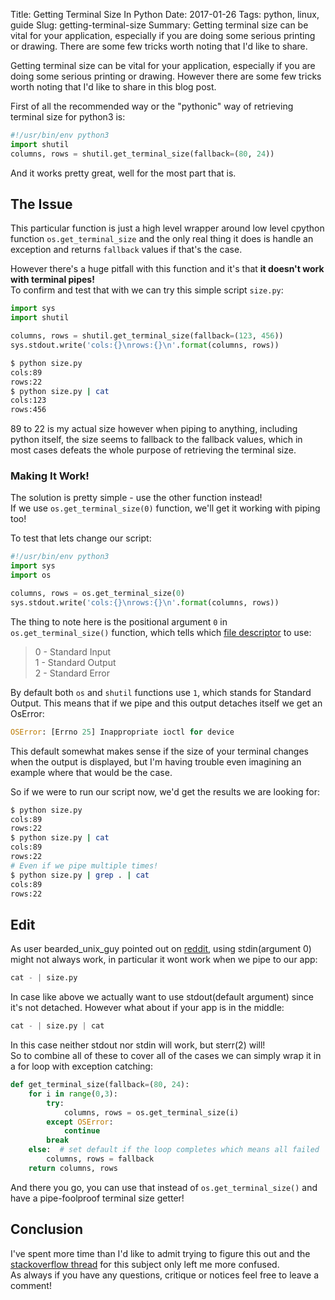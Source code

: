 Title: Getting Terminal Size In Python
Date: 2017-01-26
Tags: python, linux, guide
Slug: getting-terminal-size
Summary: Getting terminal size can be vital for your application, especially if you are doing some serious printing or drawing. There are some few tricks worth noting that I'd like to share.


Getting terminal size can be vital for your application, especially if you are doing some serious printing or drawing. However there are some few tricks worth noting that I'd like to share in this blog post.

First of all the recommended way or the "pythonic" way of retrieving terminal size for python3 is:

```python
#!/usr/bin/env python3
import shutil
columns, rows = shutil.get_terminal_size(fallback=(80, 24))
```

And it works pretty great, well for the most part that is.  

## The Issue

This particular function is just a high level wrapper around low level cpython function `os.get_terminal_size` and the only real thing it does is handle an exception and returns `fallback` values if that's the case.

However there's a huge pitfall with this function and it's that __it doesn't work with terminal pipes!__    
To confirm and test that with we can try this simple script `size.py`:

```python
import sys
import shutil

columns, rows = shutil.get_terminal_size(fallback=(123, 456))
sys.stdout.write('cols:{}\nrows:{}\n'.format(columns, rows))
```

```bash
$ python size.py
cols:89
rows:22
$ python size.py | cat
cols:123
rows:456
```

89 to 22 is my actual size however when piping to anything, including python itself, the size seems to fallback to the fallback values, which in most cases defeats the whole purpose of retrieving the terminal size.

### Making It Work!

The solution is pretty simple - use the other function instead!  
If we use `os.get_terminal_size(0)` function, we'll get it working with piping too!

To test that lets change our script:  

```python
#!/usr/bin/env python3
import sys
import os

columns, rows = os.get_terminal_size(0)
sys.stdout.write('cols:{}\nrows:{}\n'.format(columns, rows))
```

The thing to note here is the positional argument `0` in `os.get_terminal_size()` function, which tells which [file descriptor](https://en.wikipedia.org/wiki/File_descriptor) to use: 

>0 - Standard Input  
1 - Standard Output  
2 - Standard Error  

By default both `os` and `shutil` functions use `1`, which stands for Standard Output. This means that if we pipe and this output detaches itself we get an OsError:

```python
OSError: [Errno 25] Inappropriate ioctl for device
```

This default somewhat makes sense if the size of your terminal changes when the output is displayed, but I'm having trouble even imagining an example where that would be the case.

So if we were to run our script now, we'd get the results we are looking for:

```bash
$ python size.py
cols:89
rows:22
$ python size.py | cat
cols:89
rows:22
# Even if we pipe multiple times!
$ python size.py | grep . | cat
cols:89
rows:22
```

## Edit

As user bearded_unix_guy pointed out on [reddit](https://www.reddit.com/r/Python/comments/5q7b36/getting_terminal_size_in_python/dcxil66/), using stdin(argument 0) might not always work, in particular it wont work when we pipe to our app: 

```python
cat - | size.py
```

In case like above we actually want to use stdout(default argument) since it's not detached. However what about if your app is in the middle: 

```python
cat - | size.py | cat
```

In this case neither stdout nor stdin will work, but sterr(2) will!  
So to combine all of these to cover all of the cases we can simply wrap it in a for loop with exception catching:

```python
def get_terminal_size(fallback=(80, 24):
    for i in range(0,3):
        try:
            columns, rows = os.get_terminal_size(i)
        except OSError:
            continue
        break
    else:  # set default if the loop completes which means all failed
        columns, rows = fallback
    return columns, rows
```

And there you go, you can use that instead of `os.get_terminal_size()` and have a pipe-foolproof terminal size getter! 


## Conclusion  
I've spent more time than I'd like to admit trying to figure this out and the [stackoverflow thread](http://stackoverflow.com/a/41864359/3737009) for this subject only left me more confused.  
As always if you have any questions, critique or notices feel free to leave a comment!
